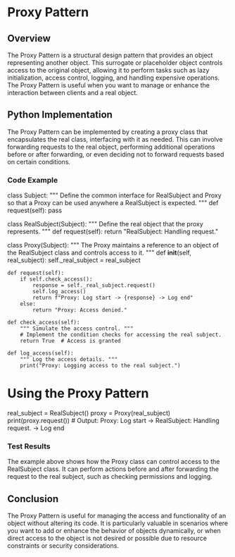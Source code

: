 # Proxy Pattern

## Overview

The Proxy Pattern is a structural design pattern that provides an object representing another object. This surrogate or placeholder object controls access to the original object, allowing it to perform tasks such as lazy initialization, access control, logging, and handling expensive operations. The Proxy Pattern is useful when you want to manage or enhance the interaction between clients and a real object.

## Python Implementation

The Proxy Pattern can be implemented by creating a proxy class that encapsulates the real class, interfacing with it as needed. This can involve forwarding requests to the real object, performing additional operations before or after forwarding, or even deciding not to forward requests based on certain conditions.

### Code Example

class Subject:
    """ Define the common interface for RealSubject and Proxy so that a Proxy can be used anywhere a RealSubject is expected. """
    def request(self):
        pass

class RealSubject(Subject):
    """ Define the real object that the proxy represents. """
    def request(self):
        return "RealSubject: Handling request."

class Proxy(Subject):
    """ The Proxy maintains a reference to an object of the RealSubject class and controls access to it. """
    def __init__(self, real_subject):
        self._real_subject = real_subject

    def request(self):
        if self.check_access():
            response = self._real_subject.request()
            self.log_access()
            return f"Proxy: Log start -> {response} -> Log end"
        else:
            return "Proxy: Access denied."

    def check_access(self):
        """ Simulate the access control. """
        # Implement the condition checks for accessing the real subject.
        return True  # Access is granted

    def log_access(self):
        """ Log the access details. """
        print("Proxy: Logging access to the real subject.")

# Using the Proxy Pattern
real_subject = RealSubject()
proxy = Proxy(real_subject)
print(proxy.request())  # Output: Proxy: Log start -> RealSubject: Handling request. -> Log end

### Test Results

The example above shows how the Proxy class can control access to the RealSubject class. It can perform actions before and after forwarding the request to the real subject, such as checking permissions and logging.

## Conclusion

The Proxy Pattern is useful for managing the access and functionality of an object without altering its code. It is particularly valuable in scenarios where you want to add or enhance the behavior of objects dynamically, or when direct access to the object is not desired or possible due to resource constraints or security considerations.

